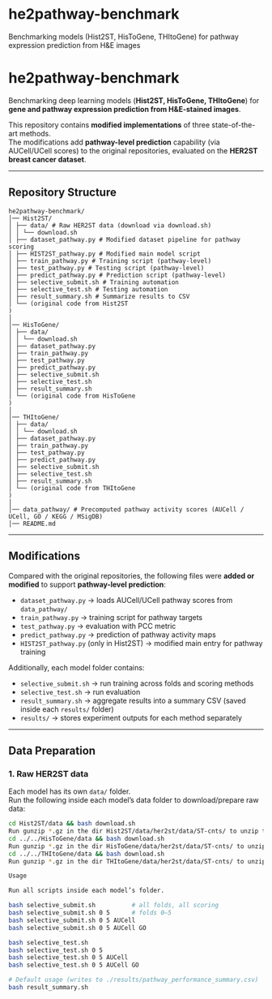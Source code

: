 # he2pathway-benchmark
Benchmarking models (Hist2ST, HisToGene, THItoGene) for pathway expression prediction from H&amp;E images

# he2pathway-benchmark

Benchmarking deep learning models (**Hist2ST, HisToGene, THItoGene**) for **gene and pathway expression prediction from H&E-stained images**.

This repository contains **modified implementations** of three state-of-the-art methods.  
The modifications add **pathway-level prediction** capability (via AUCell/UCell scores) to the original repositories, evaluated on the **HER2ST breast cancer dataset**.

---

## Repository Structure
```
he2pathway-benchmark/
│── Hist2ST/
│ ├── data/ # Raw HER2ST data (download via download.sh)
│ │ └── download.sh
│ ├── dataset_pathway.py # Modified dataset pipeline for pathway scoring
│ ├── HIST2ST_pathway.py # Modified main model script
│ ├── train_pathway.py # Training script (pathway-level)
│ ├── test_pathway.py # Testing script (pathway-level)
│ ├── predict_pathway.py # Prediction script (pathway-level)
│ ├── selective_submit.sh # Training automation
│ ├── selective_test.sh # Testing automation
│ ├── result_summary.sh # Summarize results to CSV
│ └── (original code from Hist2ST
)
│
│── HisToGene/
│ ├── data/
│ │ └── download.sh
│ ├── dataset_pathway.py
│ ├── train_pathway.py
│ ├── test_pathway.py
│ ├── predict_pathway.py
│ ├── selective_submit.sh
│ ├── selective_test.sh
│ ├── result_summary.sh
│ └── (original code from HisToGene
)
│
│── THItoGene/
│ ├── data/
│ │ └── download.sh
│ ├── dataset_pathway.py
│ ├── train_pathway.py
│ ├── test_pathway.py
│ ├── predict_pathway.py
│ ├── selective_submit.sh
│ ├── selective_test.sh
│ ├── result_summary.sh
│ └── (original code from THItoGene
)
│
│── data_pathway/ # Precomputed pathway activity scores (AUCell / UCell, GO / KEGG / MSigDB)
│── README.md
```

---

## Modifications
Compared with the original repositories, the following files were **added or modified** to support **pathway-level prediction**:

- `dataset_pathway.py` → loads AUCell/UCell pathway scores from `data_pathway/`  
- `train_pathway.py` → training script for pathway targets  
- `test_pathway.py` → evaluation with PCC metric  
- `predict_pathway.py` → prediction of pathway activity maps  
- `HIST2ST_pathway.py` (only in Hist2ST) → modified main entry for pathway training  

Additionally, each model folder contains:  
- `selective_submit.sh` → run training across folds and scoring methods  
- `selective_test.sh` → run evaluation  
- `result_summary.sh` → aggregate results into a summary CSV (saved inside each `results/` folder)  
- `results/` → stores experiment outputs for each method separately  

---

## Data Preparation

### 1. Raw HER2ST data
Each model has its own `data/` folder.  
Run the following inside each model’s data folder to download/prepare raw data:

```bash
cd Hist2ST/data && bash download.sh
Run gunzip *.gz in the dir Hist2ST/data/her2st/data/ST-cnts/ to unzip the gz files
cd ../../HisToGene/data && bash download.sh
Run gunzip *.gz in the dir HisToGene/data/her2st/data/ST-cnts/ to unzip the gz files
cd ../../THItoGene/data && bash download.sh
Run gunzip *.gz in the dir THItoGene/data/her2st/data/ST-cnts/ to unzip the gz files

Usage

Run all scripts inside each model’s folder.

bash selective_submit.sh          # all folds, all scoring
bash selective_submit.sh 0 5      # folds 0–5
bash selective_submit.sh 0 5 AUCell
bash selective_submit.sh 0 5 AUCell GO

bash selective_test.sh
bash selective_test.sh 0 5
bash selective_test.sh 0 5 AUCell
bash selective_test.sh 0 5 AUCell GO

# Default usage (writes to ./results/pathway_performance_summary.csv)
bash result_summary.sh

